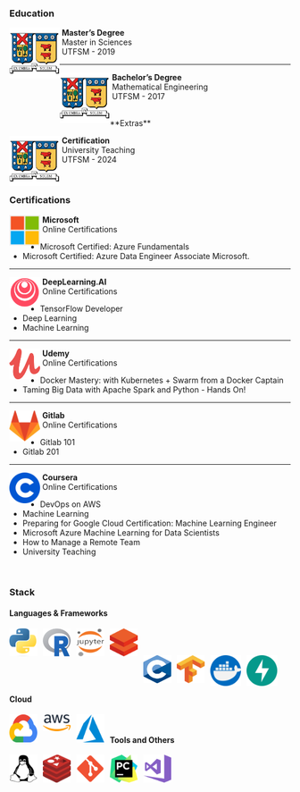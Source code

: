 ### Education

<p>
  <a href="https://github.com/fralfaro/portfolio/blob/main/docs/files/education/magister.pdf">
    <img src="../../images/about_me/usm.png" alt="Smiley face image"
      style="float:left; width:90px; height:90px;">
  </a>
  <span style="vertical-align:bottom">
    &nbsp;<strong>Master’s Degree </strong><br>
    &nbsp;Master in Sciences<br>
    &nbsp;UTFSM - 2019
  </span>
</p>

<hr size="30">

<p>
  <a href="https://github.com/fralfaro/portfolio/blob/main/docs/files/education/pregrado.pdf">
    <img src="../../images/about_me/usm.png" alt="Smiley face image"
      style="float:left; width:90px; height:90px;">
  </a>
  <span style="vertical-align:bottom">
    &nbsp;<strong>Bachelor’s Degree</strong><br>
    &nbsp;Mathematical Engineering<br>
    &nbsp;UTFSM - 2017
  </span>
</p>


<br>
**Extras**

<p>
  <a href="https://github.com/fralfaro/portfolio/blob/main/docs/files/education/magister.pdf">
    <img src="../../images/about_me/usm.png" alt="Smiley face image"
      style="float:left; width:90px; height:90px;">
  </a>
  <span style="vertical-align:bottom">
    &nbsp;<strong>Certification  </strong><br>
    &nbsp;University Teaching<br>
    &nbsp;UTFSM - 2024
  </span>
</p>

<br>

### Certifications


<p>
  <img src="../../images/about_me/microsoft.png" alt="Microsoft logo"
    style="float:left; width:55px; height:55px;">
  <span style="vertical-align:bottom">
    &nbsp;<strong>Microsoft</strong><br>
    &nbsp;Online Certifications
  </span>
</p>

* Microsoft Certified: Azure Fundamentals
* Microsoft Certified: Azure Data Engineer Associate
 Microsoft.


<hr size="30">

<p>
  <img src="../../images/about_me/dlai.png" alt="Smiley face image"
    style="float:left; width:55px; height:55px;">
  <span style="vertical-align:bottom">
    &nbsp;<strong>DeepLearning.AI </strong><br>
    &nbsp;Online Certifications
  </span>
</p>

* TensorFlow Developer
* Deep Learning
* Machine Learning

<hr size="30">


<p>
  <img src="../../images/about_me/udemy.png" alt="Smiley face image"
    style="float:left; width:55px; height:55px;">
  <span style="vertical-align:bottom">
    &nbsp;<strong>Udemy</strong><br>
    &nbsp;Online Certifications
  </span>
</p>

* Docker Mastery: with Kubernetes + Swarm from a Docker Captain
* Taming Big Data with Apache Spark and Python - Hands On!

<hr size="30">

<p>
  <img src="../../images/about_me/gitlab.png" alt="Smiley face image"
    style="float:left; width:55px; height:55px;">
  <span style="vertical-align:bottom">
    &nbsp;<strong>Gitlab</strong><br>
    &nbsp;Online Certifications
  </span>
</p>

* Gitlab 101
* Gitlab 201

<hr size="30">

<p>
  <img src="../../images/about_me/coursera.png" alt="Smiley face image"
    style="float:left; width:55px; height:55px;">
  <span style="vertical-align:bottom">
    &nbsp;<strong>Coursera</strong><br>
    &nbsp;Online Certifications
  </span>
</p>

* DevOps on AWS
* Machine Learning
* Preparing for Google Cloud Certification: Machine Learning Engineer
* Microsoft Azure Machine Learning for Data Scientists
* How to Manage a Remote Team
* University Teaching

<br>

### Stack

#### Languages & Frameworks

<p>
<img alt="Link" src="../../images/about_me/python.png" style="float:left; padding-right:10px " width="50" height="50" >
<img alt="Link" src="../../images/about_me/rlogo.png" style="float:left; padding-right:10px " width="50" height="50" >
<img alt="Link" src="../../images/about_me/jupyter.png" style="float:left; padding-right:10px " width="50" height="50" >
<img alt="Link" src="../../images/about_me/databricks.png" style="float:left; padding-right:10px " width="50" height="50" >
</p>
<br>
&nbsp;
&nbsp;

<p>
<img alt="Link" src="../../images/about_me/c.png" style="float:left; padding-right:10px " width="50" height="50" >
<img alt="Link" src="../../images/about_me/tf.png" style="float:left; padding-right:10px " width="50" height="50" >
<img alt="Link" src="../../images/about_me/docker.png" style="float:left; padding-right:10px " width="55" height="55" >
<img alt="Link" src="../../images/about_me/fastapi.png" style="float:left; padding-right:10px " width="55" height="55" >
</p>
<br>
&nbsp;
&nbsp;&nbsp;





#### Cloud
<p>
<img alt="Link" src="../../images/about_me/google.png" style="float:left; padding-right:10px " width="50" height="50" >
<img alt="Link" src="../../images/about_me/aws.png" style="float:left; padding-right:10px " width="50" height="30" >
<img alt="Link" src="../../images/about_me/azure.png" style="float:left; padding-right:10px " width="50" height="50" >
</p>
&nbsp;
&nbsp;


#### Tools and Others

<p>
<img alt="Link" src="../../images/about_me/linux.png" style="float:left; padding-right:10px " width="50" height="50" >
<img alt="Link" src="../../images/about_me/redis.png" style="float:left; padding-right:10px " width="50" height="50" >
<img alt="Link" src="../../images/about_me/git.png" style="float:left; padding-right:10px " width="50" height="50" >
<img alt="Link" src="../../images/about_me/pycharm.png" style="float:left; padding-right:10px " width="50" height="50" >
<img alt="Link" src="../../images/about_me/vs.png" style="float:left; padding-right:10px " width="50" height="50" >
</p>
<br>
&nbsp;
&nbsp;